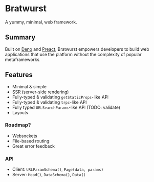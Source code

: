 # Bratwurst

A yummy, minimal, web framework.

## Summary

Built on [Deno](https://deno.com) and [Preact](https://preactjs.com), Bratwurst empowers developers to build web applications that use the platform without the complexity of popular metaframeworks.

## Features

- Minimal & simple
- SSR (server-side rendering)
- Fully-typed & validating `getStaticProps`-like API
- Fully-typed & validating `trpc`-like API
- Fully typed `URLSearchParams`-like API (TODO: validate)
- Layouts

### Roadmap?

- Websockets
- File-based routing
- Great error feedback

### API

- Client: `URLParamSchema()`, `Page(data, params)`
- Server: `Head()`, `DataSchema()`, `Data()`
